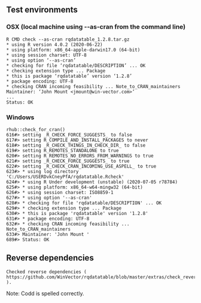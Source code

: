 
## Test environments

###  OSX (local machine using --as-cran from the command line)

    R CMD check --as-cran rqdatatable_1.2.8.tar.gz
    * using R version 4.0.2 (2020-06-22)
    * using platform: x86_64-apple-darwin17.0 (64-bit)
    * using session charset: UTF-8
    * using option ‘--as-cran’
    * checking for file ‘rqdatatable/DESCRIPTION’ ... OK
    * checking extension type ... Package
    * this is package ‘rqdatatable’ version ‘1.2.8’
    * package encoding: UTF-8
    * checking CRAN incoming feasibility ... Note_to_CRAN_maintainers
    Maintainer: ‘John Mount <jmount@win-vector.com>’
    ...
    Status: OK

### Windows

    rhub::check_for_cran()
    616#> setting _R_CHECK_FORCE_SUGGESTS_ to false
    617#> setting R_COMPILE_AND_INSTALL_PACKAGES to never
    618#> setting _R_CHECK_THINGS_IN_CHECK_DIR_ to false
    619#> setting R_REMOTES_STANDALONE to true
    620#> setting R_REMOTES_NO_ERRORS_FROM_WARNINGS to true
    621#> setting _R_CHECK_FORCE_SUGGESTS_ to true
    622#> setting _R_CHECK_CRAN_INCOMING_USE_ASPELL_ to true
    623#> * using log directory 'C:/Users/USERDvkCneyPfA/rqdatatable.Rcheck'
    624#> * using R Under development (unstable) (2020-07-05 r78784)
    625#> * using platform: x86_64-w64-mingw32 (64-bit)
    626#> * using session charset: ISO8859-1
    627#> * using option '--as-cran'
    628#> * checking for file 'rqdatatable/DESCRIPTION' ... OK
    629#> * checking extension type ... Package
    630#> * this is package 'rqdatatable' version '1.2.8'
    631#> * package encoding: UTF-8
    632#> * checking CRAN incoming feasibility ... Note_to_CRAN_maintainers
    633#> Maintainer: 'John Mount '
    689#> Status: OK
 

## Reverse dependencies

    Checked reverse dependencies ( https://github.com/WinVector/rqdatatable/blob/master/extras/check_reverse_dependencies.md ).

Note: Codd is spelled correctly.
